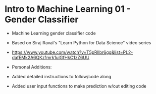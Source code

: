# Intro to Machine Learning 01 - Gender Classifier
- Machine Learning gender classifier code  
- Based on Siraj Raval's "Learn Python for Data Science" video series
- https://www.youtube.com/watch?v=T5pRlIbr6gg&list=PL2-dafEMk2A6QKz1mrk1uIGfHkC1zZ6UU

- Personal Additions:
- Added detailed instructions to follow/code along
- Added user input functions to make prediction w/out editing code
